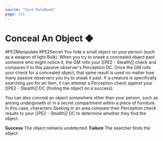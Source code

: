 ```yaml
---
source: "Core Rulebook"
page: 251
---
```


# Conceal An Object ◆
#PE2Manipulate  #PE2Secret 
You hide a small object on your person (such as a weapon of light Bulk). When you try to sneak a concealed object past someone who might notice it, the GM rolls your [[PE2 - Stealth]] check and compares it to this passive observer's Perception DC. Once the GM rolls your check for a concealed object, that same result is used no matter how many passive observers you try to sneak it past. If a creature is specifically searching you for an item, it can attempt a Perception check against your [[PE2 - Stealth]] DC (finding the object on a success).

You can also conceal an object somewhere other than your person, such as among undergrowth or in a secret compartment within a piece of furniture. In this case, characters Seeking in an area compare their Perception check results to your [[PE2 - Stealth]] DC to determine whether they find the object.

**Success** The object remains undetected.
**Failure** The searcher finds the object.